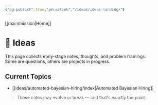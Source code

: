 ```yaml
---
{"dg-publish":true,"permalink":"/ideas/ideas-landing/"}
---
```



[[main/mission\|Home]]

# 🌱 Ideas

This page collects early-stage notes, thoughts, and problem framings. Some are questions, others are projects in progress.

## Current Topics

- [[ideas/automated-bayesian-hiring/index\|Automated Bayesian Hiring]]

> These notes may evolve or break — and that's exactly the point.
